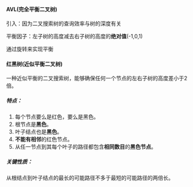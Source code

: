 #### AVL(完全平衡二叉树)

引入：因为二叉搜索树的查询效率与树的深度有关

平衡因子：左子树的高度减去右子树的高度的**绝对值**(-1,0,1)

通过旋转来实现平衡



#### 红黑树(近似平衡二叉树)

一种近似平衡的二叉搜索树，能够确保任何一个节点的左右子树的高度差小于2倍。

##### 特点：

1. 每个节点要么是红色，要么是黑色。
2. 根节点是**黑色**。
3. 叶子结点也是**黑色**。
4. **不能有相邻**的红色节点。
5. 从任一节点到其每个叶子的路径都包含**相同数目**的**黑色节点**。

##### 关键性质：

从根结点到叶子结点的最长的可能路径不多于最短的可能路径的两倍长。